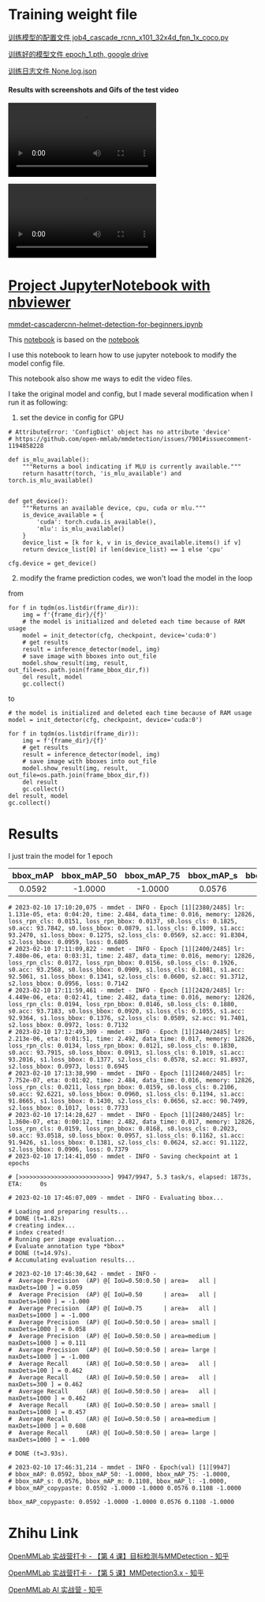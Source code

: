 # Training weight file

[训练模型的配置文件 job4_cascade_rcnn_x101_32x4d_fpn_1x_coco.py ](https://github.com/chg0901/openmmlab-hong/blob/main/2.Enhanced/job4_cascade_rcnn_x101_32x4d_fpn_1x_coco.py)

[训练好的模型文件 epoch_1.pth, google drive](https://drive.google.com/file/d/1TdJb04quMPYwJvItAin4ETKroWBXaGku/view?usp=share_link)

[训练日志文件 None.log.json](https://github.com/chg0901/openmmlab-hong/blob/main/2.Enhanced/None.log.json)


#### Results with screenshots and Gifs of the test video
![Unprocessed video ](https://github.com/chg0901/openmmlab-hong/blob/main/2.Enhanced/57906_000718_Endzone.mp4)

![processed video](https://github.com/chg0901/openmmlab-hong/blob/main/2.Enhanced/57906_000718_Endzone_fps60.mp4)



# [Project JupyterNotebook with nbviewer](https://nbviewer.org/github/chg0901/openmmlab-hong/blob/main/2.Enhanced/mmdet-cascadercnn-helmet-detection-for-beginners.ipynb)
[mmdet-cascadercnn-helmet-detection-for-beginners.ipynb](https://github.com/chg0901/openmmlab-hong/blob/main/2.Enhanced/mmdet-cascadercnn-helmet-detection-for-beginners.ipynb)

This [notebook](https://www.kaggle.com/code/chg0901/mmdet-cascadercnn-helmet-detection-for-beginners/edit) is based on the [notebook](https://www.kaggle.com/code/eneszvo/mmdet-cascadercnn-helmet-detection-for-beginners/notebook)

I use this notebook to learn how to use jupyter notebook to modify the model config file.

This notebook also show me ways to edit the video files.

I take the original model and config, but I made several modification when I run it as following:

1.  set the device in config for GPU
```
# AttributeError: 'ConfigDict' object has no attribute 'device'
# https://github.com/open-mmlab/mmdetection/issues/7901#issuecomment-1194858228

def is_mlu_available():
    """Returns a bool indicating if MLU is currently available."""
    return hasattr(torch, 'is_mlu_available') and torch.is_mlu_available()


def get_device():
    """Returns an available device, cpu, cuda or mlu."""
    is_device_available = {
        'cuda': torch.cuda.is_available(),
        'mlu': is_mlu_available()
    }
    device_list = [k for k, v in is_device_available.items() if v]
    return device_list[0] if len(device_list) == 1 else 'cpu'

cfg.device = get_device()

```
2. modify the frame prediction codes, we won't load the model in the loop

from 
```
for f in tqdm(os.listdir(frame_dir)):
    img = f'{frame_dir}/{f}'
    # the model is initialized and deleted each time because of RAM usage
    model = init_detector(cfg, checkpoint, device='cuda:0')
    # get results
    result = inference_detector(model, img)
    # save image with bboxes into out_file
    model.show_result(img, result, out_file=os.path.join(frame_bbox_dir,f))
    del result, model
    gc.collect()
```
to
```
# the model is initialized and deleted each time because of RAM usage
model = init_detector(cfg, checkpoint, device='cuda:0')

for f in tqdm(os.listdir(frame_dir)):
    img = f'{frame_dir}/{f}'
    # get results
    result = inference_detector(model, img)
    # save image with bboxes into out_file
    model.show_result(img, result, out_file=os.path.join(frame_bbox_dir,f))
    del result
    gc.collect()
del result, model
gc.collect()
```


# Results
I just train the model for 1 epoch

|   bbox_mAP  | bbox_mAP_50 | bbox_mAP_75 |  bbox_mAP_s |  bbox_mAP_m |  bbox_mAP_l |
| :---------: | :---------: | :---------: | :---------: | :---------: | :---------: |
|    0.0592   |   -1.0000   |   -1.0000   |    0.0576   |    0.1108   |   -1.0000   |


    
```
# 2023-02-10 17:10:20,075 - mmdet - INFO - Epoch [1][2380/2485]	lr: 1.131e-05, eta: 0:04:20, time: 2.484, data_time: 0.016, memory: 12826, loss_rpn_cls: 0.0151, loss_rpn_bbox: 0.0137, s0.loss_cls: 0.1825, s0.acc: 93.7842, s0.loss_bbox: 0.0879, s1.loss_cls: 0.1009, s1.acc: 93.2470, s1.loss_bbox: 0.1275, s2.loss_cls: 0.0569, s2.acc: 91.8304, s2.loss_bbox: 0.0959, loss: 0.6805
# 2023-02-10 17:11:09,822 - mmdet - INFO - Epoch [1][2400/2485]	lr: 7.480e-06, eta: 0:03:31, time: 2.487, data_time: 0.016, memory: 12826, loss_rpn_cls: 0.0172, loss_rpn_bbox: 0.0156, s0.loss_cls: 0.1926, s0.acc: 93.2568, s0.loss_bbox: 0.0909, s1.loss_cls: 0.1081, s1.acc: 92.5061, s1.loss_bbox: 0.1341, s2.loss_cls: 0.0600, s2.acc: 91.3712, s2.loss_bbox: 0.0956, loss: 0.7142
# 2023-02-10 17:11:59,461 - mmdet - INFO - Epoch [1][2420/2485]	lr: 4.449e-06, eta: 0:02:41, time: 2.482, data_time: 0.016, memory: 12826, loss_rpn_cls: 0.0194, loss_rpn_bbox: 0.0146, s0.loss_cls: 0.1880, s0.acc: 93.7183, s0.loss_bbox: 0.0920, s1.loss_cls: 0.1055, s1.acc: 92.9364, s1.loss_bbox: 0.1376, s2.loss_cls: 0.0589, s2.acc: 91.7401, s2.loss_bbox: 0.0972, loss: 0.7132
# 2023-02-10 17:12:49,309 - mmdet - INFO - Epoch [1][2440/2485]	lr: 2.213e-06, eta: 0:01:51, time: 2.492, data_time: 0.017, memory: 12826, loss_rpn_cls: 0.0134, loss_rpn_bbox: 0.0121, s0.loss_cls: 0.1830, s0.acc: 93.7915, s0.loss_bbox: 0.0913, s1.loss_cls: 0.1019, s1.acc: 93.2016, s1.loss_bbox: 0.1377, s2.loss_cls: 0.0578, s2.acc: 91.8937, s2.loss_bbox: 0.0973, loss: 0.6945
# 2023-02-10 17:13:38,990 - mmdet - INFO - Epoch [1][2460/2485]	lr: 7.752e-07, eta: 0:01:02, time: 2.484, data_time: 0.016, memory: 12826, loss_rpn_cls: 0.0211, loss_rpn_bbox: 0.0159, s0.loss_cls: 0.2106, s0.acc: 92.6221, s0.loss_bbox: 0.0960, s1.loss_cls: 0.1194, s1.acc: 91.8665, s1.loss_bbox: 0.1430, s2.loss_cls: 0.0656, s2.acc: 90.7499, s2.loss_bbox: 0.1017, loss: 0.7733
# 2023-02-10 17:14:28,627 - mmdet - INFO - Epoch [1][2480/2485]	lr: 1.360e-07, eta: 0:00:12, time: 2.482, data_time: 0.017, memory: 12826, loss_rpn_cls: 0.0159, loss_rpn_bbox: 0.0168, s0.loss_cls: 0.2023, s0.acc: 93.0518, s0.loss_bbox: 0.0957, s1.loss_cls: 0.1162, s1.acc: 91.9426, s1.loss_bbox: 0.1381, s2.loss_cls: 0.0624, s2.acc: 91.1122, s2.loss_bbox: 0.0906, loss: 0.7379
# 2023-02-10 17:14:41,050 - mmdet - INFO - Saving checkpoint at 1 epochs

# [>>>>>>>>>>>>>>>>>>>>>>>>>>] 9947/9947, 5.3 task/s, elapsed: 1873s, ETA:     0s

# 2023-02-10 17:46:07,009 - mmdet - INFO - Evaluating bbox...

# Loading and preparing results...
# DONE (t=1.82s)
# creating index...
# index created!
# Running per image evaluation...
# Evaluate annotation type *bbox*
# DONE (t=14.97s).
# Accumulating evaluation results...

# 2023-02-10 17:46:30,642 - mmdet - INFO - 
#  Average Precision  (AP) @[ IoU=0.50:0.50 | area=   all | maxDets=100 ] = 0.059
#  Average Precision  (AP) @[ IoU=0.50      | area=   all | maxDets=1000 ] = -1.000
#  Average Precision  (AP) @[ IoU=0.75      | area=   all | maxDets=1000 ] = -1.000
#  Average Precision  (AP) @[ IoU=0.50:0.50 | area= small | maxDets=1000 ] = 0.058
#  Average Precision  (AP) @[ IoU=0.50:0.50 | area=medium | maxDets=1000 ] = 0.111
#  Average Precision  (AP) @[ IoU=0.50:0.50 | area= large | maxDets=1000 ] = -1.000
#  Average Recall     (AR) @[ IoU=0.50:0.50 | area=   all | maxDets=100 ] = 0.462
#  Average Recall     (AR) @[ IoU=0.50:0.50 | area=   all | maxDets=300 ] = 0.462
#  Average Recall     (AR) @[ IoU=0.50:0.50 | area=   all | maxDets=1000 ] = 0.462
#  Average Recall     (AR) @[ IoU=0.50:0.50 | area= small | maxDets=1000 ] = 0.457
#  Average Recall     (AR) @[ IoU=0.50:0.50 | area=medium | maxDets=1000 ] = 0.608
#  Average Recall     (AR) @[ IoU=0.50:0.50 | area= large | maxDets=1000 ] = -1.000

# DONE (t=3.93s).

# 2023-02-10 17:46:31,214 - mmdet - INFO - Epoch(val) [1][9947]	
# bbox_mAP: 0.0592, bbox_mAP_50: -1.0000, bbox_mAP_75: -1.0000, 
# bbox_mAP_s: 0.0576, bbox_mAP_m: 0.1108, bbox_mAP_l: -1.0000, 
# bbox_mAP_copypaste: 0.0592 -1.0000 -1.0000 0.0576 0.1108 -1.0000

bbox_mAP_copypaste: 0.0592 -1.0000 -1.0000 0.0576 0.1108 -1.0000
```


# Zhihu Link


[OpenMMLab 实战营打卡 - 【第 4 课】目标检测与MMDetection - 知乎](https://zhuanlan.zhihu.com/p/603989451)

[OpenMMLab 实战营打卡 - 【第 5 课】MMDetection3.x - 知乎](https://zhuanlan.zhihu.com/p/604488260?)


[OpenMMLab AI 实战营 - 知乎](https://www.zhihu.com/column/c_1605019904180232192)


